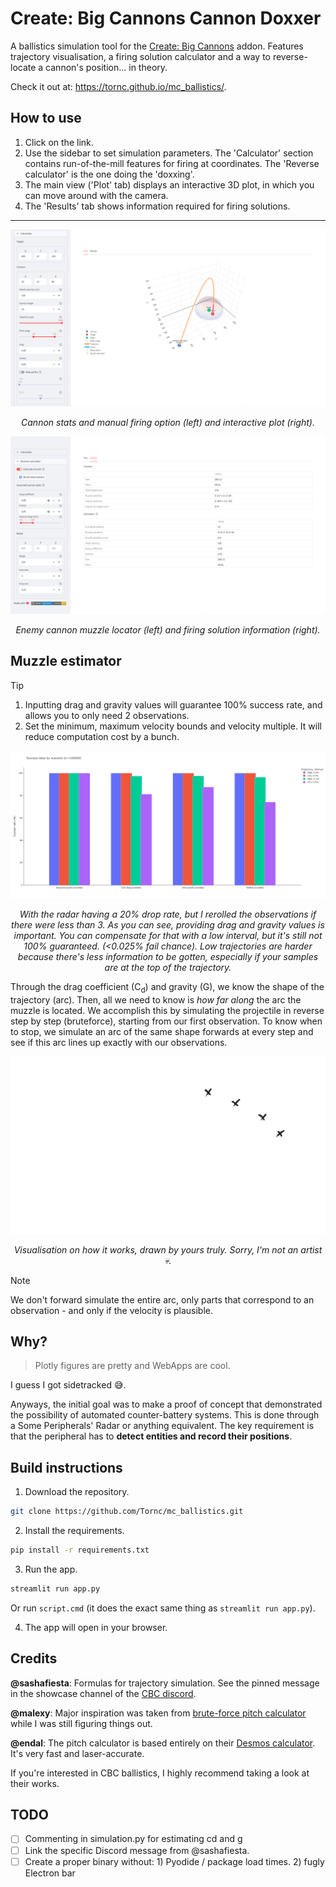 # Create: Big Cannons Cannon Doxxer

A ballistics simulation tool for the [Create: Big Cannons](https://modrinth.com/mod/create-big-cannons) addon. Features trajectory visualisation, a firing solution calculator and a way to reverse-locate a cannon's position... in theory.

Check it out at: https://tornc.github.io/mc_ballistics/.

## How to use

1. Click on the link.
2. Use the sidebar to set simulation parameters. The 'Calculator' section contains run-of-the-mill features for firing at coordinates. The 'Reverse calculator' is the one doing the 'doxxing'.
3. The main view ('Plot' tab) displays an interactive 3D plot, in which you can move around with the camera.
4. The 'Results' tab shows information required for firing solutions.

---

![pic1](./docs/calculator.png)

<p align="center">
    <em>
        Cannon stats and manual firing option (left) and interactive plot (right).
    </em>
</p>

![pic2](./docs/reverse.png)

<p align="center">
    <em>
        Enemy cannon muzzle locator (left) and firing solution information (right).
    </em>
</p>

## Muzzle estimator

> [!TIP]
> 1. Inputting drag and gravity values will guarantee 100% success rate, and allows you to only need 2 observations.
> 2. Set the minimum, maximum velocity bounds and velocity multiple. It will reduce computation cost by a bunch.

![pic3](./docs/reliability.png)

<p align="center">
    <em>
        With the radar having a 20% drop rate, but I rerolled the observations if there were less than 3. As you can see, providing drag and gravity values is important. You can compensate for that with a low interval, but it's still not 100% guaranteed. (&lt0.025% fail chance). Low trajectories are harder because there's less information to be gotten, especially if your samples are at the top of the trajectory.
    </em>
</p>

Through the drag coefficient (C<sub>d</sub>) and gravity (G), we know the shape of the trajectory (arc). Then, all we need to know is _how far along_ the arc the muzzle is located. We accomplish this by simulating the projectile in reverse step by step (bruteforce), starting from our first observation. To know when to stop, we simulate an arc of the same shape forwards at every step and see if this arc lines up exactly with our observations.

![anim1](./docs/shitty_animation.gif)

<p align="center">
    <em>
        Visualisation on how it works, drawn by yours truly. Sorry, I'm not an artist 💀.
    </em>
</p>


> [!NOTE]
> We don't forward simulate the entire arc, only parts that correspond to an observation - and only if the velocity is plausible.

## Why?

> Plotly figures are pretty and WebApps are cool.

I guess I got sidetracked 😅.

Anyways, the initial goal was to make a proof of concept that demonstrated the possibility of automated counter-battery systems. This is done through a Some Peripherals' Radar or anything equivalent. The key requirement is that the peripheral has to **detect entities and record their positions**.

## Build instructions

1. Download the repository.

```bash
git clone https://github.com/Tornc/mc_ballistics.git
```

2. Install the requirements.

```bash
pip install -r requirements.txt
```

3. Run the app.

```bash
streamlit run app.py
```

Or run `script.cmd` (it does the exact same thing as `streamlit run app.py`).

4. The app will open in your browser.

## Credits

**@sashafiesta**: Formulas for trajectory simulation. See the pinned message in the showcase channel of the [CBC discord](https://discord.gg/vgfMMUUgvT).

**@malexy**: Major inspiration was taken from [brute-force pitch calculator](https://github.com/Malex21/CreateBigCannons-BallisticCalculator) while I was still figuring things out.

**@endal**: The pitch calculator is based entirely on their [Desmos calculator](https://www.desmos.com/calculator/az4angyumw). It's very fast and laser-accurate.

If you're interested in CBC ballistics, I highly recommend taking a look at their works.

## TODO

- [ ] Commenting in simulation.py for estimating cd and g
- [ ] Link the specific Discord message from @sashafiesta.
- [ ] Create a proper binary without: 1) Pyodide / package load times. 2) fugly Electron bar
